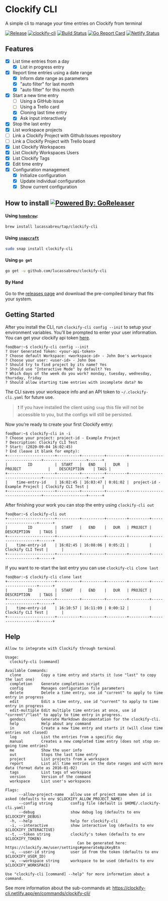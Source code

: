 Clockify CLI
============

A simple cli to manage your time entries on Clockify from terminal

[![Release](https://img.shields.io/github/release/lucassabreu/clockify-cli.svg?classes=badges)](https://github.com/lucassabreu/clockify-cli/releases/latest)
[![clockify-cli](https://snapcraft.io//clockify-cli/badge.svg?classes=badges)](https://snapcraft.io/clockify-cli)
[![Build Status](https://github.com/lucassabreu/clockify-cli/actions/workflows/release.yml/badge.svg?classes=badges)](.github/workflows/release.yml)
[![Go Report Card](https://goreportcard.com/badge/github.com/lucassabreu/clockify-cli?classes=badges)](https://goreportcard.com/report/github.com/lucassabreu/clockify-cli)
[![Netlify Status](https://api.netlify.com/api/v1/badges/8667b9f6-4ca2-4ee4-865e-20b5848e7059/deploy-status?classes=badges)](https://app.netlify.com/sites/clockify-cli/deploys)

Features
--------

* [x] List time entries from a day
  * [x] List in progress entry
* [x] Report time entries using a date range
  * [x] Inform date range as parameters
  * [x] "auto filter" for last month
  * [x] "auto filter" for this month
* [x] Start a new time entry
  * [ ] Using a GitHub issue
  * [ ] Using a Trello card
  * [x] Cloning last time entry
  * [x] Ask input interactively
* [x] Stop the last entry
* [x] List workspace projects
* [ ] Link a Clockify Project with Github:Issues repository
* [ ] Link a Clockify Project with Trello board
* [x] List Clockify Workspaces
* [x] List Clockify Workspaces Users
* [x] List Clockify Tags
* [x] Edit time entry
* [x] Configuration management
  * [x] Initialize configuration
  * [x] Update individual configuration
  * [x] Show current configuration

How to install [![Powered By: GoReleaser](https://img.shields.io/badge/powered%20by-goreleaser-green.svg?classes=badges)](https://github.com/goreleaser)
--------------

#### Using [`homebrew`](https://brew.sh/):

```sh
brew install lucassabreu/tap/clockify-cli
```

#### Using [`snapcraft`](https://snapcraft.io/clockify-cli)

```sh
sudo snap install clockify-cli
```

#### Using `go get`

```sh
go get -u github.com/lucassabreu/clockify-cli
```

#### By Hand

Go to the [releases page](https://github.com/lucassabreu/clockify-cli/releases) and download the pre-compiled
binary that fits your system.

Getting Started
---------------

After you install the CLI, run `clockify-cli config --init` to setup your environment variables. You’ll be prompted to enter your user information. You can get your clockify api token [here](https://clockify.me/user/settings).

```console
foo@bar:~$ clockify-cli config --init
? User Generated Token: <your-api-token>
? Choose default Workspace: <workspace-id> - John Doe's workspace
? Choose your user: <user-id> - John Doe
? Should try to find project by its name? Yes
? Should use "Interactive Mode" by default? Yes
? Which days of the week do you work? monday, tuesday, wednesday, thursday, friday
? Should allow starting time entries with incomplete data? No
```

The CLI saves your workspace info and an API token to `~/.clockify-cli.yaml` for future use.

> :exclamation: If you have installed the client using `snap` this file will not be accessible to you, but the configs will still be persisted.

Now you’re ready to create your first Clockify entry:

```console
foo@bar:~$ clockify-cli in -i
? Choose your project: project-id - Example Project
? Description: Clockify CLI Test
? Start: (2020-09-04 16:02:45)
? End (leave it blank for empty):
+---------------------+----------+----------+---------+-------------------------------+-------------------+------+
|         ID          |  START   |   END    |   DUR   |            PROJECT            |    DESCRIPTION    | TAGS |
+---------------------+----------+----------+---------+-------------------------------+-------------------+------+
|    time-entry-id    | 16:02:45 | 16:03:47 | 0:01:02 |  project-id - Example Project | Clockify CLI Test |      |
+---------------------+----------+----------+---------+-------------------------------+-------------------+------+
```

After finishing your work you can stop the entry using `clockify-cli out`

```console
foo@bar:~$ clockify-cli out
+---------------------+----------+----------+---------+---------+-------------------+------+
|         ID          |  START   |   END    |   DUR   | PROJECT |    DESCRIPTION    | TAGS |
+---------------------+----------+----------+---------+---------+-------------------+------+
|    time-entry-id    | 16:02:45 | 16:08:06 | 0:05:21 |         | Clockify CLI Test |      |
+---------------------+----------+----------+---------+---------+-------------------+------+
```

If you want to re-start the last entry you can use `clockify-cli clone last`

```console
foo@bar:~$ clockify-cli clone last
+---------------------+----------+----------+---------+---------+-------------------+------+
|         ID          |  START   |   END    |   DUR   | PROJECT |    DESCRIPTION    | TAGS |
+---------------------+----------+----------+---------+---------+-------------------+------+
|    time-entry-id    | 16:10:57 | 16:11:09 | 0:00:12 |         | Clockify CLI Test |      |
+---------------------+----------+----------+---------+---------+-------------------+------+

```

Help
----

```
Allow to integrate with Clockify through terminal

Usage:
  clockify-cli [command]

Available Commands:
  clone         Copy a time entry and starts it (use "last" to copy the last one)
  completion    Generate completion script
  config        Manages configuration file parameters
  delete        Delete a time entry, use id "current" to apply to time entry in progress
  edit          Edit a time entry, use id "current" to apply to time entry in progress
  edit-multiple Edit multiple time entries at once, use id "current"/"last" to apply to time entry in progress.
  gendocs       Generate Markdown documentation for the clockify-cli.
  help          Help about any command
  in            Create a new time entry and starts it (will close time entries not closed)
  log           List the entries from a specific day
  manual        Creates a new completed time entry (does not stop on-going time entries)
  me            Show the user info
  out           Stops the last time entry
  project       List projects from a workspace
  report        List all time entries in the date ranges and with more data (format date as 2016-01-02)
  tags          List tags of workspace
  version       Version of the command
  workspace     List user's workspaces

Flags:
      --allow-project-name   allow use of project name when id is asked (defaults to env $CLOCKIFY_ALLOW_PROJECT_NAME)
      --config string        config file (default is $HOME/.clockify-cli.yaml)
      --debug                show debug log (defaults to env $CLOCKIFY_DEBUG)
  -h, --help                 help for clockify-cli
  -i, --interactive          show interactive log (defaults to env $CLOCKIFY_INTERACTIVE)
  -t, --token string         clockify's token (defaults to env $CLOCKIFY_TOKEN)
                             	Can be generated here: https://clockify.me/user/settings#generateApiKeyBtn
  -u, --user-id string       user id from the token (defaults to env $CLOCKIFY_USER_ID)
  -w, --workspace string     workspace to be used (defaults to env $CLOCKIFY_WORKSPACE)

Use "clockify-cli [command] --help" for more information about a command.
```

See more information about the sub-commands at: https://clockify-cli.netlify.app/en/commands/clockify-cli/
